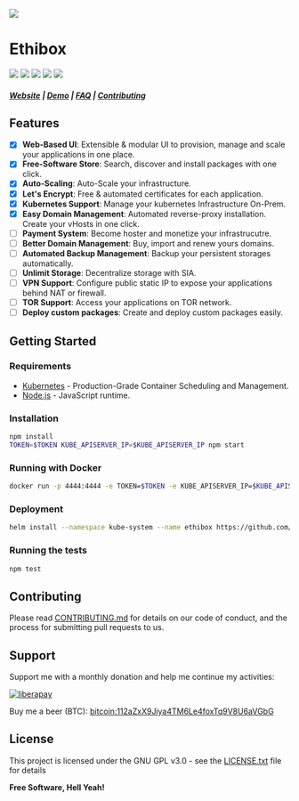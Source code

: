 ![](https://raw.githubusercontent.com/ston3o/ethibox/master/.github/background.jpg)

# Ethibox

[![](https://img.shields.io/github/tag/ston3o/ethibox.svg?label=version&style=flat-square&colorA=0d7377&colorB=44c2c7)](https://github.com/ston3o/ethibox/releases)
[![](https://img.shields.io/badge/license-GPL%20v3%2B-yellow.svg?style=flat-square&colorA=0d7377&colorB=44c2c7)](https://raw.githubusercontent.com/ston3o/ethibox/master/LICENSE.txt)
[![](https://img.shields.io/travis/ston3o/ethibox.svg?style=flat-square&colorA=0d7377&colorB=44c2c7)](https://travis-ci.org/ston3o/ethibox/branches)
[![](https://img.shields.io/codeclimate/maintainability/ston3o/ethibox.svg?style=flat-square&colorA=0d7377&colorB=44c2c7)](https://codeclimate.com/github/ston3o/ethibox)
[![](https://img.shields.io/badge/donate-liberapay-blue.svg?style=flat-square&colorA=0d7377&colorB=44c2c7)](https://liberapay.com/ston3o/donate)

##### [Website](https://ethibox.fr) | [Demo](https://demo.ethibox.fr) | [FAQ](https://ethibox.fr/faq) | [Contributing](https://github.com/ston3o/ethibox/blob/master/.github/CONTRIBUTING.md)

## Features

* [x] **Web-Based UI**: Extensible & modular UI to provision, manage and scale your applications in one place.
* [x] **Free-Software Store**: Search, discover and install packages with one click.
* [x] **Auto-Scaling**: Auto-Scale your infrastructure.
* [x] **Let's Encrypt**: Free & automated certificates for each application.
* [x] **Kubernetes Support**: Manage your kubernetes Infrastructure On-Prem.
* [x] **Easy Domain Management**: Automated reverse-proxy installation. Create your vHosts in one click.
* [ ] **Payment System**: Become hoster and monetize your infrastrucutre.
* [ ] **Better Domain Management**: Buy, import and renew yours domains.
* [ ] **Automated Backup Management**: Backup your persistent storages automatically.
* [ ] **Unlimit Storage**: Decentralize storage with SIA.
* [ ] **VPN Support**: Configure public static IP to expose your applications behind NAT or firewall.
* [ ] **TOR Support**: Access your applications on TOR network.
* [ ] **Deploy custom packages**: Create and deploy custom packages easily.

## Getting Started

### Requirements

* [Kubernetes](https://github.com/kubernetes/kubernetes) - Production-Grade Container Scheduling and Management.
* [Node.js](https://github.com/nodejs/node) - JavaScript runtime.

### Installation

```bash
npm install
TOKEN=$TOKEN KUBE_APISERVER_IP=$KUBE_APISERVER_IP npm start
```

### Running with Docker

```bash
docker run -p 4444:4444 -e TOKEN=$TOKEN -e KUBE_APISERVER_IP=$KUBE_APISERVER_IP ston3o/ethibox
```

### Deployment

```bash
helm install --namespace kube-system --name ethibox https://github.com/ston3o/ethibox/raw/master/charts/packages/ethibox-0.1.0.tgz
```

### Running the tests

```bash
npm test
```

## Contributing

Please read [CONTRIBUTING.md](https://github.com/ston3o/ethibox/blob/master/.github/CONTRIBUTING.md) for details on our code of conduct, and the process for submitting pull requests to us.

## Support

Support me with a monthly donation and help me continue my activities:

[![liberapay](https://liberapay.com/assets/widgets/donate.svg)](https://liberapay.com/ston3o/donate)

Buy me a beer (BTC): [bitcoin:112aZxX9Jiya4TM6Le4foxTq9V8U6aVGbG](112aZxX9Jiya4TM6Le4foxTq9V8U6aVGbG)

## License

This project is licensed under the GNU GPL v3.0 - see the [LICENSE.txt](https://raw.githubusercontent.com/ston3o/ethibox/master/LICENSE.txt) file for details

**Free Software, Hell Yeah!**
